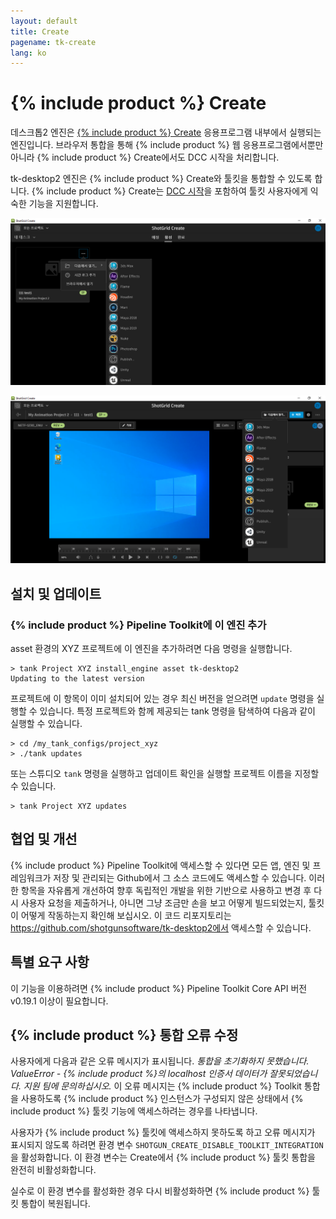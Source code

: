 ```yaml
---
layout: default
title: Create
pagename: tk-create
lang: ko
---
```


# {% include product %} Create

데스크톱2 엔진은 [{% include product %} Create](https://help.autodesk.com/view/SGSUB/KOR/?guid=SG_Supervisor_Artist_sa_create_sa_intro_create_html) 응용프로그램 내부에서 실행되는 엔진입니다. 브라우저 통합을 통해 {% include product %} 웹 응용프로그램에서뿐만 아니라 {% include product %} Create에서도 DCC 시작을 처리합니다.

tk-desktop2 엔진은 {% include product %} Create와 툴킷을 통합할 수 있도록 합니다. {% include product %} Create는 [DCC 시작](https://help.autodesk.com/view/SGSUB/KOR/?guid=SG_Supervisor_Artist_sa_create_sa_create_artists_html#launching-your-creative-apps)을 포함하여 툴킷 사용자에게 익숙한 기능을 지원합니다.

![](../images/engines/create-dcc-01.png)

![](../images/engines/create-dcc-02.png)

## 설치 및 업데이트

### {% include product %} Pipeline Toolkit에 이 엔진 추가

asset 환경의 XYZ 프로젝트에 이 엔진을 추가하려면 다음 명령을 실행합니다.

```
> tank Project XYZ install_engine asset tk-desktop2
Updating to the latest version
```

프로젝트에 이 항목이 이미 설치되어 있는 경우 최신 버전을 얻으려면 `update` 명령을 실행할 수 있습니다. 특정 프로젝트와 함께 제공되는 tank 명령을 탐색하여 다음과 같이 실행할 수 있습니다.

```
> cd /my_tank_configs/project_xyz
> ./tank updates
```

또는 스튜디오 `tank` 명령을 실행하고 업데이트 확인을 실행할 프로젝트 이름을 지정할 수 있습니다.

```
> tank Project XYZ updates
```

## 협업 및 개선
	
{% include product %} Pipeline Toolkit에 액세스할 수 있다면 모든 앱, 엔진 및 프레임워크가 저장 및 관리되는 Github에서 그 소스 코드에도 액세스할 수 있습니다. 이러한 항목을 자유롭게 개선하여 향후 독립적인 개발을 위한 기반으로 사용하고 변경 후 다시 사용자 요청을 제출하거나, 아니면 그냥 조금만 손을 보고 어떻게 빌드되었는지, 툴킷이 어떻게 작동하는지 확인해 보십시오. 이 코드 리포지토리는 https://github.com/shotgunsoftware/tk-desktop2에서 액세스할 수 있습니다.

## 특별 요구 사항

이 기능을 이용하려면 {% include product %} Pipeline Toolkit Core API 버전 v0.19.1 이상이 필요합니다.

## {% include product %} 통합 오류 수정

사용자에게 다음과 같은 오류 메시지가 표시됩니다. *통합을 초기화하지 못했습니다. ValueError - {% include product %}의 localhost 인증서 데이터가 잘못되었습니다. 지원 팀에 문의하십시오.* 이 오류 메시지는 {% include product %} Toolkit 통합을 사용하도록 {% include product %} 인스턴스가 구성되지 않은 상태에서 {% include product %} 툴킷 기능에 액세스하려는 경우를 나타냅니다. 

사용자가 {% include product %} 툴킷에 액세스하지 못하도록 하고 오류 메시지가 표시되지 않도록 하려면 환경 변수 `SHOTGUN_CREATE_DISABLE_TOOLKIT_INTEGRATION`을 활성화합니다. 이 환경 변수는 Create에서 {% include product %} 툴킷 통합을 완전히 비활성화합니다.

실수로 이 환경 변수를 활성화한 경우 다시 비활성화하면 {% include product %} 툴킷 통합이 복원됩니다.

